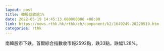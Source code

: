 ```yaml
---
layout: post
title: 韓股低收逾1%
date: 2022-05-19 14:45:13.000000000 +08:00
link: https://news.rthk.hk/rthk/ch/component/k2/1649249-20220519.htm
categories: rthk
---
```


南韓股市下跌。首爾綜合指數收市報2592點，跌33點，跌幅1.28%。
